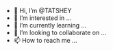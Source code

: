 - 👋 Hi, I’m @TATSHEY
- 👀 I’m interested in ...
- 🌱 I’m currently learning ...
- 💞️ I’m looking to collaborate on ...
- 📫 How to reach me ...

<!---
TATSHEY/TATSHEY is a ✨ special ✨ repository because its `README.md` (this file) appears on your GitHub profile.
You can click the Preview link to take a look at your changes.
--->

